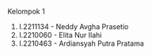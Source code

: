 Kelompok 1

1. I.2211134 - Neddy Avgha Prasetio
2. I.2210060 - Elita Nur Ilahi
3. I.2210463 - Ardiansyah Putra Pratama
